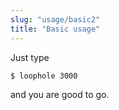 ```yaml
---
slug: "usage/basic2"
title: "Basic usage"
---
```


Just type

```bash
$ loophole 3000
```
and you are good to go.